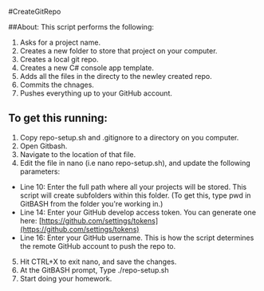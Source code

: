 #CreateGitRepo

##About:
This script performs the following:
1. Asks for a project name.
2. Creates a new folder to store that project on your computer.
3. Creates a local git repo.
4. Creates a new C# console app template.
5. Adds all the files in the directy to the newley created repo.
6. Commits the chnages.
7. Pushes everything up to your GitHub account.

## To get this running:
1. Copy repo-setup.sh and .gitignore to a directory on you computer.
2. Open Gitbash.
3. Navigate to the location of that file.
4. Edit the file in nano (i.e nano repo-setup.sh), and update the following parameters:
  * Line 10: Enter the full path where all your projects will be stored.  This script will create subfolders within this folder. (To get this, type pwd in GitBASH from the folder you're working in.)
  * Line 14: Enter your GitHub develop access token.  You can generate one here: [https://github.com/settings/tokens](https://github.com/settings/tokens)
  * Line 16: Enter your GitHub username.  This is how the script determines the remote GitHub account to push the repo to.
5. Hit CTRL+X to exit nano, and save the changes.
6. At the GitBASH prompt, Type ./repo-setup.sh
7. Start doing your homework.
